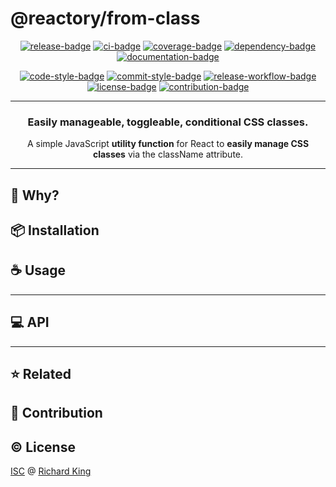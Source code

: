 # @reactory/from-class

<!-- Badges - 1st row -->
<p align="center">
  <!-- NPM badge -->
  <a href="https://www.npmjs.com/package/@reactory/from-class"><img src="https://img.shields.io/npm/v/@reactory/from-class?color=brightgreen&style=flat-square" alt="release-badge"></a>
  <!-- CI badge -->
  <a href="https://github.com/reactory/from-class/actions?query=workflow%3ACI"><img src="https://github.com/reactory/from-class/workflows/CI/badge.svg?style=flat-square" alt="ci-badge"></a>
  <!-- Coverage badge -->
  <a href="https://codecov.io/gh/reactory/from-class"><img src="https://img.shields.io/codecov/c/github/reactory/from-class?style=flat-square" alt="coverage-badge"></a>
  <!-- Dependency badge -->
  <a href="https://david-dm.org/reactory/from-class"><img src="https://img.shields.io/badge/dependabot-enabled-brightgreen.svg?style=flat-square" alt="dependency-badge"></a>
  <!-- Documentation badge -->
  <a href="https://github.com/reactory/from-class/blob/master/doc/API.md"><img src="https://inch-ci.org/github/reactory/from-class.svg?branch=master&style=flat-square" alt="documentation-badge"></a>
</p>

<!-- Badges - 2nd row -->
<p align="center">
  <!-- Code style badge -->
  <a href="https://standardjs.com"><img src="https://img.shields.io/badge/style-standardjs-f1d300.svg?style=flat-square" alt="code-style-badge"></a>
  <!-- Commit style badge -->
  <a href="https://commitizen.github.io/cz-cli"><img src="https://img.shields.io/badge/commit-commitizen-fe7d37.svg?style=flat-square" alt="commit-style-badge"></a>
  <!-- Release workflow badge -->
  <a href="https://semantic-release.gitbook.io/semantic-release"><img src="https://img.shields.io/badge/release-semantic--release-e10079.svg?style=flat-square" alt="release-workflow-badge"></a>
  <!-- License badge -->
  <a href="https://github.com/reactory/from-class/blob/master/LICENSE.md"><img src="https://img.shields.io/badge/license-ISC-blue.svg?style=flat-square" alt="license-badge"></a>
  <!-- Contribution badge -->
  <a href="https://github.com/reactory/from-class/blob/master/.github/CONTRIBUTING.md"><img src="https://img.shields.io/badge/PRs-welcome-brightgreen.svg?style=flat-square" alt="contribution-badge"></a>
</p>

---

<h3 align="center">
  Easily manageable, toggleable, conditional CSS classes.
</h3>

<p align="center">
  A simple JavaScript <b>utility function</b> for React to <b>easily manage CSS classes</b> via the className attribute.
</p>

---

## :thinking: Why?

## :package: Installation

## :coffee: Usage

---

## :computer: API

<!--- <% api --->
<!--- api %> --->

---

## :star: Related

## :beers: Contribution

## :copyright: License

[ISC][url-license-doc] @ [Richard King](https://www.richrdkng.com)

  <!--- References ============================================================================ -->

  <!--- URLs -->
  [url-license-doc]: https://github.com/reactory/from-class/blob/master/LICENSE.md
